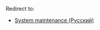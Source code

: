 Redirect to:

*   [System maintenance (Русский)](/index.php?title=System_maintenance_(%D0%A0%D1%83%D1%81%D1%81%D0%BA%D0%B8%D0%B9)&redirect=no "System maintenance (Русский)")
